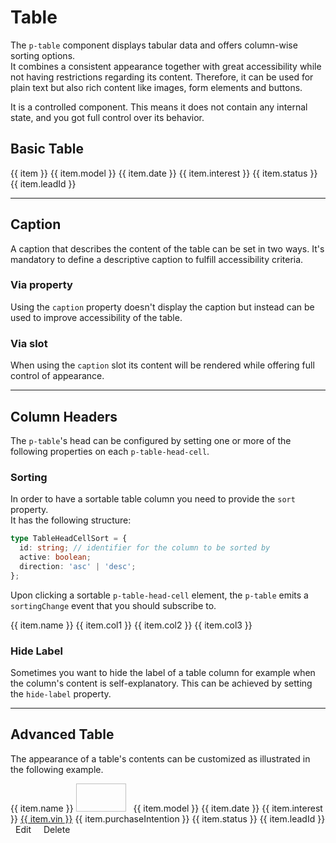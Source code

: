 # Table

The `p-table` component displays tabular data and offers column-wise sorting options.  
It combines a consistent appearance together with great accessibility while not having restrictions regarding its content.
Therefore, it can be used for plain text but also rich content like images, form elements and buttons.

It is a controlled component. This means it does not contain any internal state, and you got full control over its behavior.

## Basic Table

<PlaygroundStatic :frameworks="basic">
  <p-table ref="tableBasic">
    <p-table-head>
      <p-table-head-row>
        <p-table-head-cell v-for="(item, index) in headBasic" :key="index">{{ item }}</p-table-head-cell>
      </p-table-head-row>
    </p-table-head>
    <p-table-body>
      <p-table-row v-for="(item, index) in dataBasic" :key="index">
        <p-table-cell>{{ item.model }}</p-table-cell>
        <p-table-cell>{{ item.date }}</p-table-cell>
        <p-table-cell>{{ item.interest }}</p-table-cell>
        <p-table-cell>{{ item.status }}</p-table-cell>
        <p-table-cell>{{ item.leadId }}</p-table-cell>
      </p-table-row>
    </p-table-body>
  </p-table>
</PlaygroundStatic>

---

## Caption

A caption that describes the content of the table can be set in two ways. 
It's mandatory to define a descriptive caption to fulfill accessibility criteria.

### Via property

Using the `caption` property doesn't display the caption but instead can be used to improve accessibility of the table.  

<Playground :markup="captionProperty"></Playground>

### Via slot

When using the `caption` slot its content will be rendered while offering full control of appearance.  

<Playground :markup="captionSlot"></Playground>

---

## Column Headers

The `p-table`'s head can be configured by setting one or more of the following properties on each `p-table-head-cell`.

### Sorting

In order to have a sortable table column you need to provide the `sort` property.  
It has the following structure:

```ts
type TableHeadCellSort = {
  id: string; // identifier for the column to be sorted by
  active: boolean;
  direction: 'asc' | 'desc';
};
```

Upon clicking a sortable `p-table-head-cell` element, the `p-table` emits a `sortingChange` event that you should subscribe to.

<PlaygroundStatic :frameworks="sorting">
  <p-table ref="tableSorting">
    <p-table-head>
      <p-table-head-row>
        <p-table-head-cell v-for="(item, index) in headSorting" :key="index" ref="headCellsSorting">{{ item.name }}</p-table-head-cell>
      </p-table-head-row>
    </p-table-head>
    <p-table-body>
      <p-table-row v-for="(item, index) in dataSorting" :key="index">
        <p-table-cell>{{ item.col1 }}</p-table-cell>
        <p-table-cell>{{ item.col2 }}</p-table-cell>
        <p-table-cell>{{ item.col3 }}</p-table-cell>
      </p-table-row>
    </p-table-body>
  </p-table>
</PlaygroundStatic>

### Hide Label

Sometimes you want to hide the label of a table column for example when the column's content is self-explanatory. This can be achieved by setting the `hide-label` property.

<Playground :markup="hideLabel"></Playground>

---

## Advanced Table

The appearance of a table's contents can be customized as illustrated in the following example. 

<PlaygroundStatic :frameworks="advanced">
  <p-table ref="tableAdvanced">
    <p-table-head>
      <p-table-head-row>
        <p-table-head-cell v-for="(item, index) in headAdvanced" :key="index" :hide-label="item.hideLabel" ref="headCellsAdvanced">{{ item.name }}</p-table-head-cell>
      </p-table-head-row>
    </p-table-head>
    <p-table-body>
      <p-table-row v-for="(item, index) in dataAdvanced" :key="index">
        <p-table-cell>
          <p-flex>
            <p-flex-item>
              <img :src="item.imageUrl" width="80" height="45" style="margin-right: 0.5rem" alt="">
            </p-flex-item>
            <p-flex-item>
              <p-text weight="semibold">{{ item.model }}</p-text>
              <p-text size="x-small">{{ item.date }}</p-text>
            </p-flex-item>
          </p-flex>
        </p-table-cell>
        <p-table-cell>{{ item.interest }}</p-table-cell>
        <p-table-cell><a href="https://porsche.com">{{ item.vin }}</a></p-table-cell>
        <p-table-cell>{{ item.purchaseIntention }}</p-table-cell>
        <p-table-cell>{{ item.status }}</p-table-cell>
        <p-table-cell>{{ item.leadId }}</p-table-cell>
        <p-table-cell>
          <p-button-pure icon="edit" style="padding: .5rem">Edit</p-button-pure>
          <p-button-pure icon="delete" style="padding: .5rem">Delete</p-button-pure>
        </p-table-cell>
      </p-table-row>
    </p-table-body>
  </p-table>
</PlaygroundStatic>


<script lang="ts">
  import Vue from 'vue';
  import Component from 'vue-class-component';
  import { dataBasic, headBasic, dataSorting, headSorting, dataAdvanced, headAdvanced, getTableCodeSample } from '@porsche-design-system/shared';

  @Component
  export default class Code extends Vue {
    headBasic = headBasic;
    dataBasic = dataBasic;
    headSorting = headSorting;
    dataSorting = dataSorting;
    headAdvanced = headAdvanced;
    dataAdvanced = dataAdvanced;

    basic = {
      'vanilla-js': getTableCodeSample('vanilla-js', 'example-basic'),
      angular: getTableCodeSample('angular', 'example-basic'),
      react: getTableCodeSample('react', 'example-basic'),
      shared: getTableCodeSample('shared', 'example-basic'),
    };

    sorting = {
      'vanilla-js': getTableCodeSample('vanilla-js', 'example-sorting'),
      angular: getTableCodeSample('angular', 'example-sorting'),
      react: getTableCodeSample('react', 'example-sorting'),
      shared: getTableCodeSample('shared', 'example-sorting'),
    };

    advanced = {
      'vanilla-js': getTableCodeSample('vanilla-js', 'example-advanced'),
      angular: getTableCodeSample('angular', 'example-advanced'),
      react: getTableCodeSample('react', 'example-advanced'),
      shared: getTableCodeSample('shared', 'example-advanced'),
    };

    basicTableHead = `<p-table-head>
    <p-table-head-row>
      <p-table-head-cell>Column 1</p-table-head-cell>
      <p-table-head-cell>Column 2</p-table-head-cell>
      <p-table-head-cell>Column 3</p-table-head-cell>
    </p-table-head-row>
  </p-table-head>`;

    basicTableBodyRow = `<p-table-row>
      <p-table-cell>Cell 1</p-table-cell>
      <p-table-cell>Cell 2</p-table-cell>
      <p-table-cell>Cell 3</p-table-cell>
    </p-table-row>`;

    basicTableBody = `<p-table-body>
     ${this.basicTableBodyRow}
  </p-table-body>`;

    captionProperty = `<p-table caption="Some caption">
  ${this.basicTableHead}
  ${this.basicTableBody}
</p-table>`;

    captionSlot = `<p-table>
  <p-headline slot="caption" variant="headline-3">Some slotted caption</p-headline>
  ${this.basicTableHead}
  ${this.basicTableBody}
</p-table>`;

    hideLabel = `<p-table>
  <p-table-head>
    <p-table-head-row>
      <p-table-head-cell>Column 1</p-table-head-cell>
      <p-table-head-cell>Column 2</p-table-head-cell>
      <p-table-head-cell hide-label="true">Column 3</p-table-head-cell>
    </p-table-head-row>
  </p-table-head>
  ${this.basicTableBody}
</p-table>`;

    mounted(): void {
      this.syncHeadCellProperties();
      this.registerEvents();
    }

    registerEvents(): void {
      this.$refs.tableAdvanced.addEventListener('sortingChange', (e) => {
        const { id, direction } = e.detail;
        this.headAdvanced = this.headAdvanced.map((x) => ({ ...x, active: false, ...(x.id === id && e.detail) }));
        this.dataAdvanced = [...this.dataAdvanced].sort((a, b) => (direction === 'asc' ? a[id].localeCompare(b[id]) : b[id].localeCompare(a[id])));
        this.syncHeadCellProperties();
      });

      this.$refs.tableSorting.addEventListener('sortingChange', (e) => {
        const { id, direction } = e.detail;
        this.headSorting = this.headSorting.map((x) => ({ ...x, active: false, ...(x.id === id && e.detail) }));
        this.dataSorting = [...this.dataSorting].sort((a, b) => (direction === 'asc' ? a[id].localeCompare(b[id]) : b[id].localeCompare(a[id])));
        this.syncHeadCellProperties();
      });
    }

    syncHeadCellProperties(): void {
      this.$refs.headCellsAdvanced.forEach((cell, i) => {
        cell.sort = this.headAdvanced[i];
        cell.hideLabel = this.headAdvanced[i].hideLabel;
      });

      this.$refs.headCellsSorting.forEach((cell, i) => {
        cell.sort = this.headSorting[i];
      });
    }
  }
</script>
